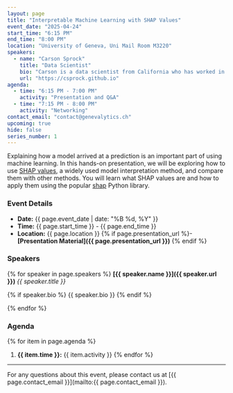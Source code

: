 ```yaml
---
layout: page
title: "Interpretable Machine Learning with SHAP Values"
event_date: "2025-04-24"
start_time: "6:15 PM"
end_time: "8:00 PM"
location: "University of Geneva, Uni Mail Room M3220"
speakers:
  - name: "Carson Sprock"
    title: "Data Scientist"
    bio: "Carson is a data scientist from California who has worked in the freight and commodities industries in the United States and Switzerland."
    url: "https://csprock.github.io"
agenda:
  - time: "6:15 PM - 7:00 PM"
    activity: "Presentation and Q&A"
  - time: "7:15 PM - 8:00 PM"
    activity: "Networking"
contact_email: "contact@genevalytics.ch"
upcoming: true
hide: false
series_number: 1
---
```


Explaining how a model arrived at a prediction is an important part of using machine learning. In this hands-on presentation, we will be exploring how to use [SHAP values](https://proceedings.neurips.cc/paper_files/paper/2017/file/8a20a8621978632d76c43dfd28b67767-Paper.pdf), a widely used model interpretation method, and compare them with other methods. You will learn what SHAP values are and how to apply them using the popular [shap](https://shap.readthedocs.io/en/latest/) Python library. 

### Event Details

- **Date:** {{ page.event_date | date: "%B %d, %Y" }}
- **Time:** {{ page.start_time }} - {{ page.end_time }}
- **Location:** {{ page.location }}
{% if page.presentation_url %}- **[Presentation Material]({{ page.presentation_url }})** {% endif %}

### Speakers

{% for speaker in page.speakers %}
**[{{ speaker.name }}]({{ speaker.url }})**
*{{ speaker.title }}*

{% if speaker.bio %} {{ speaker.bio }} {% endif %}


{% endfor %}

### Agenda

{% for item in page.agenda %}
1. **{{ item.time }}:** {{ item.activity }}
{% endfor %}

---

For any questions about this event, please contact us at [{{ page.contact_email }}](mailto:{{ page.contact_email }}).